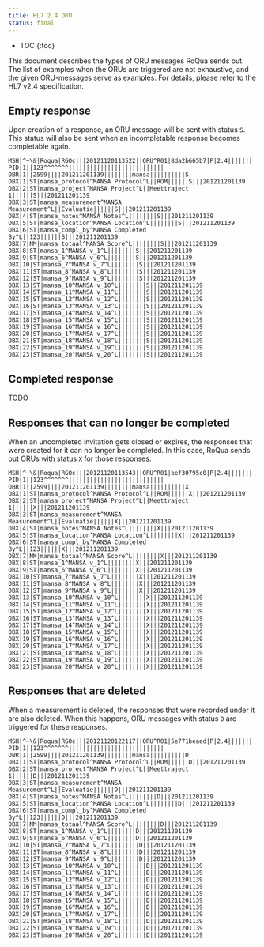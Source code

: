```yaml
---
title: HL7 2.4 ORU
status: final
---
```


* TOC
{:toc}

This document describes the types of ORU messages RoQua sends out. The list of
examples when the ORUs are triggered are not exhaustive, and the given ORU-messages
serve as examples. For details, please refer to the HL7 v2.4 specification.

## Empty response

Upon creation of a response, an ORU message will be sent with status `S`. This status
will also be sent when an incompletable response becomes completable again.

    MSH|^~\&|Roqua|RGOc|||20121120113522||ORU^R01|8da2b665b7|P|2.4|||||||
    PID|1||123^^^^^^^|||||||||||||||||||||||||||
    OBR|1||2599||||201211201139||||||||mansa||||||||||S
    OBX|1|ST|mansa_protocol^MANSA Protocol^L||ROM||||||S|||201211201139
    OBX|2|ST|mansa_project^MANSA Project^L||Meettraject 1||||||S|||201211201139
    OBX|3|ST|mansa_measurement^MANSA Measurement^L||Evaluatie||||||S|||201211201139
    OBX|4|ST|mansa_notes^MANSA Notes^L||||||||S|||201211201139
    OBX|5|ST|mansa_location^MANSA Location^L||||||||S|||201211201139
    OBX|6|ST|mansa_compl_by^MANSA Completed By^L||123||||||S|||201211201139
    OBX|7|NM|mansa_totaal^MANSA Score^L||||||||S|||201211201139
    OBX|8|ST|mansa_1^MANSA v_1^L||||||||S|||201211201139
    OBX|9|ST|mansa_6^MANSA v_6^L||||||||S|||201211201139
    OBX|10|ST|mansa_7^MANSA v_7^L||||||||S|||201211201139
    OBX|11|ST|mansa_8^MANSA v_8^L||||||||S|||201211201139
    OBX|12|ST|mansa_9^MANSA v_9^L||||||||S|||201211201139
    OBX|13|ST|mansa_10^MANSA v_10^L||||||||S|||201211201139
    OBX|14|ST|mansa_11^MANSA v_11^L||||||||S|||201211201139
    OBX|15|ST|mansa_12^MANSA v_12^L||||||||S|||201211201139
    OBX|16|ST|mansa_13^MANSA v_13^L||||||||S|||201211201139
    OBX|17|ST|mansa_14^MANSA v_14^L||||||||S|||201211201139
    OBX|18|ST|mansa_15^MANSA v_15^L||||||||S|||201211201139
    OBX|19|ST|mansa_16^MANSA v_16^L||||||||S|||201211201139
    OBX|20|ST|mansa_17^MANSA v_17^L||||||||S|||201211201139
    OBX|21|ST|mansa_18^MANSA v_18^L||||||||S|||201211201139
    OBX|22|ST|mansa_19^MANSA v_19^L||||||||S|||201211201139
    OBX|23|ST|mansa_20^MANSA v_20^L||||||||S|||201211201139

## Completed response

TODO

## Responses that can no longer be completed

When an uncompleted invitation gets closed or expires, the responses that were created
for it can no longer be completed. In this case, RoQua sends out ORUs with status `X`
for those responses.

    MSH|^~\&|Roqua|RGOc|||20121120113543||ORU^R01|bef30795c0|P|2.4|||||||
    PID|1||123^^^^^^^|||||||||||||||||||||||||||
    OBR|1||2599||||201211201139||||||||mansa||||||||||X
    OBX|1|ST|mansa_protocol^MANSA Protocol^L||ROM||||||X|||201211201139
    OBX|2|ST|mansa_project^MANSA Project^L||Meettraject 1||||||X|||201211201139
    OBX|3|ST|mansa_measurement^MANSA Measurement^L||Evaluatie||||||X|||201211201139
    OBX|4|ST|mansa_notes^MANSA Notes^L||||||||X|||201211201139
    OBX|5|ST|mansa_location^MANSA Location^L||||||||X|||201211201139
    OBX|6|ST|mansa_compl_by^MANSA Completed By^L||123||||||X|||201211201139
    OBX|7|NM|mansa_totaal^MANSA Score^L||||||||X|||201211201139
    OBX|8|ST|mansa_1^MANSA v_1^L||||||||X|||201211201139
    OBX|9|ST|mansa_6^MANSA v_6^L||||||||X|||201211201139
    OBX|10|ST|mansa_7^MANSA v_7^L||||||||X|||201211201139
    OBX|11|ST|mansa_8^MANSA v_8^L||||||||X|||201211201139
    OBX|12|ST|mansa_9^MANSA v_9^L||||||||X|||201211201139
    OBX|13|ST|mansa_10^MANSA v_10^L||||||||X|||201211201139
    OBX|14|ST|mansa_11^MANSA v_11^L||||||||X|||201211201139
    OBX|15|ST|mansa_12^MANSA v_12^L||||||||X|||201211201139
    OBX|16|ST|mansa_13^MANSA v_13^L||||||||X|||201211201139
    OBX|17|ST|mansa_14^MANSA v_14^L||||||||X|||201211201139
    OBX|18|ST|mansa_15^MANSA v_15^L||||||||X|||201211201139
    OBX|19|ST|mansa_16^MANSA v_16^L||||||||X|||201211201139
    OBX|20|ST|mansa_17^MANSA v_17^L||||||||X|||201211201139
    OBX|21|ST|mansa_18^MANSA v_18^L||||||||X|||201211201139
    OBX|22|ST|mansa_19^MANSA v_19^L||||||||X|||201211201139
    OBX|23|ST|mansa_20^MANSA v_20^L||||||||X|||201211201139

## Responses that are deleted

When a measurement is deleted, the responses that were recorded under it are
also deleted. When this happens, ORU messages with status `D` are triggered
for these responses.

    MSH|^~\&|Roqua|RGOc|||20121120122117||ORU^R01|5e771beaed|P|2.4|||||||
    PID|1||123^^^^^^^|||||||||||||||||||||||||||
    OBR|1||2599||||201211201139||||||||mansa||||||||||D
    OBX|1|ST|mansa_protocol^MANSA Protocol^L||ROM||||||D|||201211201139
    OBX|2|ST|mansa_project^MANSA Project^L||Meettraject 1||||||D|||201211201139
    OBX|3|ST|mansa_measurement^MANSA Measurement^L||Evaluatie||||||D|||201211201139
    OBX|4|ST|mansa_notes^MANSA Notes^L||||||||D|||201211201139
    OBX|5|ST|mansa_location^MANSA Location^L||||||||D|||201211201139
    OBX|6|ST|mansa_compl_by^MANSA Completed By^L||123||||||D|||201211201139
    OBX|7|NM|mansa_totaal^MANSA Score^L||||||||D|||201211201139
    OBX|8|ST|mansa_1^MANSA v_1^L||||||||D|||201211201139
    OBX|9|ST|mansa_6^MANSA v_6^L||||||||D|||201211201139
    OBX|10|ST|mansa_7^MANSA v_7^L||||||||D|||201211201139
    OBX|11|ST|mansa_8^MANSA v_8^L||||||||D|||201211201139
    OBX|12|ST|mansa_9^MANSA v_9^L||||||||D|||201211201139
    OBX|13|ST|mansa_10^MANSA v_10^L||||||||D|||201211201139
    OBX|14|ST|mansa_11^MANSA v_11^L||||||||D|||201211201139
    OBX|15|ST|mansa_12^MANSA v_12^L||||||||D|||201211201139
    OBX|16|ST|mansa_13^MANSA v_13^L||||||||D|||201211201139
    OBX|17|ST|mansa_14^MANSA v_14^L||||||||D|||201211201139
    OBX|18|ST|mansa_15^MANSA v_15^L||||||||D|||201211201139
    OBX|19|ST|mansa_16^MANSA v_16^L||||||||D|||201211201139
    OBX|20|ST|mansa_17^MANSA v_17^L||||||||D|||201211201139
    OBX|21|ST|mansa_18^MANSA v_18^L||||||||D|||201211201139
    OBX|22|ST|mansa_19^MANSA v_19^L||||||||D|||201211201139
    OBX|23|ST|mansa_20^MANSA v_20^L||||||||D|||201211201139
